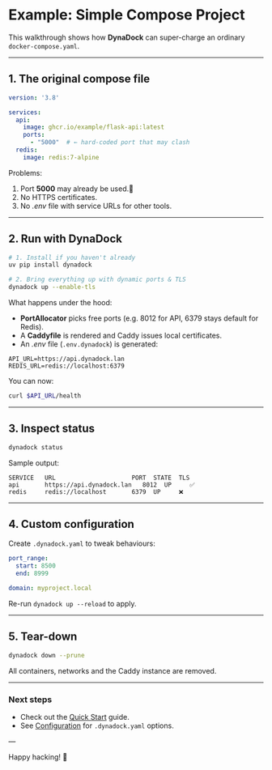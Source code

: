 # Example: Simple Compose Project

This walkthrough shows how **DynaDock** can super-charge an ordinary `docker-compose.yaml`.

---

## 1. The original compose file

```yaml
version: '3.8'

services:
  api:
    image: ghcr.io/example/flask-api:latest
    ports:
      - "5000"  # ← hard-coded port that may clash
  redis:
    image: redis:7-alpine
```

Problems:
1. Port **5000** may already be used.🔀
2. No HTTPS certificates.
3. No *.env* file with service URLs for other tools.

---

## 2. Run with DynaDock

```bash
# 1. Install if you haven't already
uv pip install dynadock

# 2. Bring everything up with dynamic ports & TLS
dynadock up --enable-tls
```

What happens under the hood:
* **PortAllocator** picks free ports (e.g. 8012 for API, 6379 stays default for Redis).
* A **Caddyfile** is rendered and Caddy issues local certificates.
* An *.env* file (`.env.dynadock`) is generated:

```dotenv
API_URL=https://api.dynadock.lan
REDIS_URL=redis://localhost:6379
```

You can now:

```bash
curl $API_URL/health
```

---

## 3. Inspect status

```bash
dynadock status
```

Sample output:

```text
SERVICE   URL                     PORT  STATE  TLS
api       https://api.dynadock.lan   8012  UP     ✅
redis     redis://localhost       6379  UP     ❌
```

---

## 4. Custom configuration

Create `.dynadock.yaml` to tweak behaviours:

```yaml
port_range:
  start: 8500
  end: 8999

domain: myproject.local
```

Re-run `dynadock up --reload` to apply.

---

## 5. Tear-down

```bash
dynadock down --prune
```

All containers, networks and the Caddy instance are removed.

---

### Next steps
* Check out the [Quick Start](../getting-started/quickstart.md) guide.
* See [Configuration](../getting-started/configuration.md) for `.dynadock.yaml` options.

—

Happy hacking! 🚀
